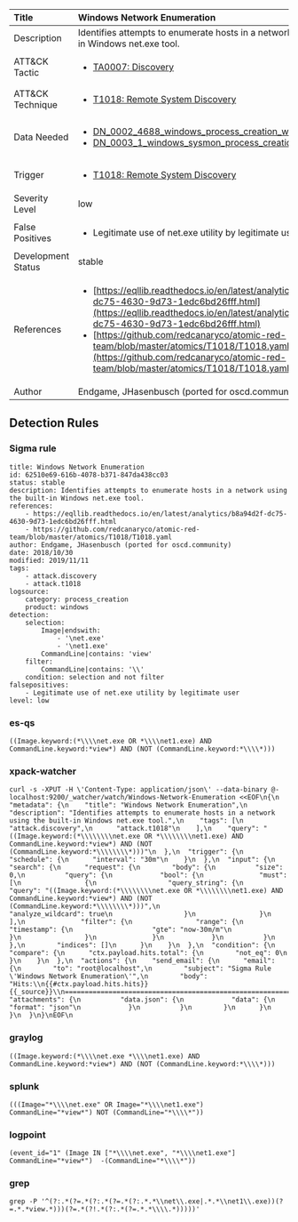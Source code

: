 | Title                | Windows Network Enumeration                                                                                                                                                 |
|:---------------------|:------------------------------------------------------------------------------------------------------------------------------------------------------------|
| Description          | Identifies attempts to enumerate hosts in a network using the built-in Windows net.exe tool.                                                                                                                                           |
| ATT&amp;CK Tactic    |  <ul><li>[TA0007: Discovery](https://attack.mitre.org/tactics/TA0007)</li></ul>  |
| ATT&amp;CK Technique | <ul><li>[T1018: Remote System Discovery](https://attack.mitre.org/techniques/T1018)</li></ul>  |
| Data Needed          | <ul><li>[DN_0002_4688_windows_process_creation_with_commandline](../Data_Needed/DN_0002_4688_windows_process_creation_with_commandline.md)</li><li>[DN_0003_1_windows_sysmon_process_creation](../Data_Needed/DN_0003_1_windows_sysmon_process_creation.md)</li></ul>  |
| Trigger              | <ul><li>[T1018: Remote System Discovery](../Triggers/T1018.md)</li></ul>  |
| Severity Level       | low |
| False Positives      | <ul><li>Legitimate use of net.exe utility by legitimate user</li></ul>  |
| Development Status   | stable |
| References           | <ul><li>[https://eqllib.readthedocs.io/en/latest/analytics/b8a94d2f-dc75-4630-9d73-1edc6bd26fff.html](https://eqllib.readthedocs.io/en/latest/analytics/b8a94d2f-dc75-4630-9d73-1edc6bd26fff.html)</li><li>[https://github.com/redcanaryco/atomic-red-team/blob/master/atomics/T1018/T1018.yaml](https://github.com/redcanaryco/atomic-red-team/blob/master/atomics/T1018/T1018.yaml)</li></ul>  |
| Author               | Endgame, JHasenbusch (ported for oscd.community) |


## Detection Rules

### Sigma rule

```
title: Windows Network Enumeration
id: 62510e69-616b-4078-b371-847da438cc03
status: stable
description: Identifies attempts to enumerate hosts in a network using the built-in Windows net.exe tool.
references:
    - https://eqllib.readthedocs.io/en/latest/analytics/b8a94d2f-dc75-4630-9d73-1edc6bd26fff.html
    - https://github.com/redcanaryco/atomic-red-team/blob/master/atomics/T1018/T1018.yaml
author: Endgame, JHasenbusch (ported for oscd.community)
date: 2018/10/30
modified: 2019/11/11
tags:
    - attack.discovery
    - attack.t1018
logsource:
    category: process_creation
    product: windows
detection:
    selection:
        Image|endswith: 
            - '\net.exe'
            - '\net1.exe'
        CommandLine|contains: 'view'
    filter:
        CommandLine|contains: '\\'
    condition: selection and not filter
falsepositives:
    - Legitimate use of net.exe utility by legitimate user
level: low 

```





### es-qs
    
```
((Image.keyword:(*\\\\net.exe OR *\\\\net1.exe) AND CommandLine.keyword:*view*) AND (NOT (CommandLine.keyword:*\\\\*)))
```


### xpack-watcher
    
```
curl -s -XPUT -H \'Content-Type: application/json\' --data-binary @- localhost:9200/_watcher/watch/Windows-Network-Enumeration <<EOF\n{\n  "metadata": {\n    "title": "Windows Network Enumeration",\n    "description": "Identifies attempts to enumerate hosts in a network using the built-in Windows net.exe tool.",\n    "tags": [\n      "attack.discovery",\n      "attack.t1018"\n    ],\n    "query": "((Image.keyword:(*\\\\\\\\net.exe OR *\\\\\\\\net1.exe) AND CommandLine.keyword:*view*) AND (NOT (CommandLine.keyword:*\\\\\\\\*)))"\n  },\n  "trigger": {\n    "schedule": {\n      "interval": "30m"\n    }\n  },\n  "input": {\n    "search": {\n      "request": {\n        "body": {\n          "size": 0,\n          "query": {\n            "bool": {\n              "must": [\n                {\n                  "query_string": {\n                    "query": "((Image.keyword:(*\\\\\\\\net.exe OR *\\\\\\\\net1.exe) AND CommandLine.keyword:*view*) AND (NOT (CommandLine.keyword:*\\\\\\\\*)))",\n                    "analyze_wildcard": true\n                  }\n                }\n              ],\n              "filter": {\n                "range": {\n                  "timestamp": {\n                    "gte": "now-30m/m"\n                  }\n                }\n              }\n            }\n          }\n        },\n        "indices": []\n      }\n    }\n  },\n  "condition": {\n    "compare": {\n      "ctx.payload.hits.total": {\n        "not_eq": 0\n      }\n    }\n  },\n  "actions": {\n    "send_email": {\n      "email": {\n        "to": "root@localhost",\n        "subject": "Sigma Rule \'Windows Network Enumeration\'",\n        "body": "Hits:\\n{{#ctx.payload.hits.hits}}{{_source}}\\n================================================================================\\n{{/ctx.payload.hits.hits}}",\n        "attachments": {\n          "data.json": {\n            "data": {\n              "format": "json"\n            }\n          }\n        }\n      }\n    }\n  }\n}\nEOF\n
```


### graylog
    
```
((Image.keyword:(*\\\\net.exe *\\\\net1.exe) AND CommandLine.keyword:*view*) AND (NOT (CommandLine.keyword:*\\\\*)))
```


### splunk
    
```
(((Image="*\\\\net.exe" OR Image="*\\\\net1.exe") CommandLine="*view*") NOT (CommandLine="*\\\\*"))
```


### logpoint
    
```
(event_id="1" (Image IN ["*\\\\net.exe", "*\\\\net1.exe"] CommandLine="*view*")  -(CommandLine="*\\\\*"))
```


### grep
    
```
grep -P '^(?:.*(?=.*(?:.*(?=.*(?:.*.*\\net\\.exe|.*.*\\net1\\.exe))(?=.*.*view.*)))(?=.*(?!.*(?:.*(?=.*.*\\\\.*)))))'
```



